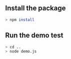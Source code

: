 ## Install the package
```bash
> npm install
```

## Run the demo test
```bash
> cd ..
> node demo.js
```